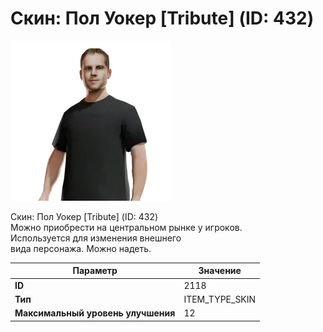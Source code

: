 # Скин: Пол Уокер [Tribute] (ID: 432)

![Item Image](../img/2118.webp?raw=true)

Скин: Пол Уокер [Tribute] (ID: 432)<br>Можно приобрести на центральном рынке у игроков.<br>Используется для изменения внешнего<br>вида персонажа. Можно надеть.


| Параметр | Значение |
|----------|----------|
| **ID** | 2118 |
| **Тип** | ITEM_TYPE_SKIN |
| **Максимальный уровень улучшения** | 12 |

